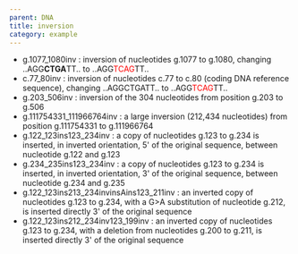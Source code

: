 ```yaml
---
parent: DNA
title: inversion
category: example
---
```


*	g.1077\_1080inv
	: inversion of nucleotides g.1077 to g.1080, changing ..AGG**CTGA**TT.. to ..AGG<font color="red">TCAG</font>TT..
*	c.77\_80inv
	: inversion of nucleotides c.77 to c.80 (coding DNA reference sequence), changing ..AGGCTGATT.. to ..AGG<font color="red">TCAG</font>TT..
*	g.203\_506inv
	: inversion of the 304 nucleotides from position g.203 to g.506
*	g.111754331\_111966764inv
	: a large inversion (212,434 nucleotides) from position g.111754331 to g.111966764
*	g.122\_123ins123\_234inv
	: a copy of nucleotides g.123 to g.234 is inserted, in inverted orientation, 5' of the original sequence, between nucleotide g.122 and g.123
*	g.234\_235ins123\_234inv
	: a copy of nucleotides g.123 to g.234 is inserted, in inverted orientation, 3' of the original sequence, between nucleotide g.234 and g.235
*	g.122\_123ins213\_234invinsAins123_211inv
	: an inverted copy of nucleotides g.123 to g.234, with a G>A substitution of nucleotide g.212, is inserted directly 3' of the original sequence
*	g.122\_123ins212\_234inv123\_199inv
	: an inverted copy of nucleotides g.123 to g.234, with a deletion from nucleotides g.200 to g.211, is inserted directly 3' of the original sequence
